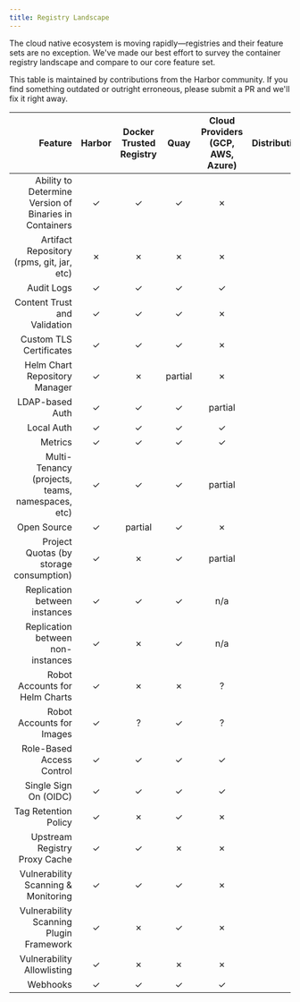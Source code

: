 ```yaml
---
title: Registry Landscape
---
```


The cloud native ecosystem is moving rapidly—registries and their feature sets are no exception. We've made our best effort to survey the container registry landscape and compare to our core feature set.

This table is maintained by contributions from the Harbor community. If you find something outdated or outright erroneous, please submit a PR and we'll fix it right away.

| Feature                                                | Harbor | Docker Trusted Registry | Quay    | Cloud Providers (GCP, AWS, Azure) | Distribution/Distribution         | Artifactory | GitLab   |
| -------------:                                         | :----: | :---------------------: | :-----: | :-------------------------------: | :-----------------:         | :---------: | :------: |
| Ability to Determine Version of Binaries in Containers | ✓      | ✓                       | ✓       | ✗                                 | ✗                           | ?           | ?        |
| Artifact Repository (rpms, git, jar, etc)              | ✗      | ✗                       | ✗       | ✗                                 | ✗                           | ✓           | partial  |
| Audit Logs                                             | ✓      | ✓                       | ✓       | ✓                                 | ✗                           | ✓           | ✓        |
| Content Trust and Validation                           | ✓      | ✓                       | ✓       | ✗                                 | partial                     | partial     | ✗        |
| Custom TLS Certificates                                | ✓      | ✓                       | ✓       | ✗                                 | ✓                           | ✓           | ✓        |
| Helm Chart Repository Manager                          | ✓      | ✗                       | partial | ✗                                 | ✗                           | ✓           | ✗        |
| LDAP-based Auth                                        | ✓      | ✓                       | ✓       | partial                           | ✗                           | ✓           | ✓        |
| Local Auth                                             | ✓      | ✓                       | ✓       | ✓                                 | ✗                           | ✓           | ✓        |
| Metrics       | ✓      | ✓                       | ✓       | ✓                           | ✓                           | ✓           | ✓        |
| Multi-Tenancy (projects, teams, namespaces, etc)       | ✓      | ✓                       | ✓       | partial                           | ✗                           | ✓           | ✓        |
| Open Source                                            | ✓      | partial                 | ✓       | ✗                                 | ✓                           | partial     | partial  |
| Project Quotas (by storage consumption)                | ✓      | ✗                       | ✓       | partial                           | ✗                           | ✗           | ✗        |
| Replication between instances                          | ✓      | ✓                       | ✓       | n/a                               | ✗                           | ✓           | ✗        |
| Replication between non-instances                      | ✓      | ✗                       | ✓       | n/a                               | ✗                           | ✗           | ✗        |
| Robot Accounts for Helm Charts                         | ✓      | ✗                       | ✗       | ?                                 | ✗                           | ✗           | ✗        |
| Robot Accounts for Images                              | ✓      | ?                       | ✓       | ?                                 | ✗                           | ?           | ?        |
| Role-Based Access Control                              | ✓      | ✓                       | ✓       | ✓                                 | ✗                           | ✓           | ✗        |
| Single Sign On (OIDC)                                  | ✓      | ✓                       | ✓       | ✓                                 | ✗                           | partial     | ✗        |
| Tag Retention Policy                                   | ✓      | ✗                       | ✓       | ✗                                 | ✗                           | ✗           | ✗        |
| Upstream Registry Proxy Cache                          | ✓      | ✓                       | ✗       | ✗                                 | ✓                           | ✓           | ✗        |
| Vulnerability Scanning & Monitoring                    | ✓      | ✓                       | ✓       | ✗                                 | ✗                           | ✓           | partial  |
| Vulnerability Scanning Plugin Framework                | ✓      | ✗                       | ✓       | ✗                                 | ✗                           | ✗           | ✗        |
| Vulnerability Allowlisting                             | ✓      | ✗                       | ✗       | ✗                                 | ✗                           | ✗           | ✗        |
| Webhooks                                               | ✓      | ✓                       | ✓       | ✓                                 | ✓                           | ✓           | ✓        |
